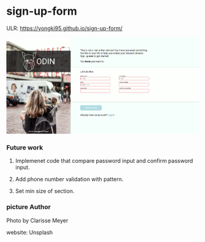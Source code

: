 # sign-up-form

ULR: https://yongki95.github.io/sign-up-form/

<img src="./img/sign-up-form.png" alt="Sign up form picture">



### Future work

1. Implemenet code that compare password input and confirm password input.

2. Add phone number validation with pattern.

3. Set min size of section.
### picture Author

Photo by Clarisse Meyer

website: Unsplash



